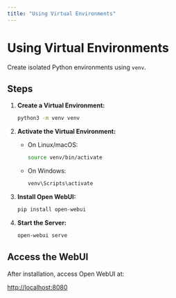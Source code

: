 ```yaml
---
title: "Using Virtual Environments"
---
```


# Using Virtual Environments

Create isolated Python environments using `venv`.

## Steps

1. **Create a Virtual Environment:**

   ```bash
   python3 -m venv venv
   ```

2. **Activate the Virtual Environment:**

   - On Linux/macOS:

     ```bash
     source venv/bin/activate
     ```

   - On Windows:

     ```bash
     venv\Scripts\activate
     ```

3. **Install Open WebUI:**

   ```bash
   pip install open-webui
   ```

4. **Start the Server:**

   ```bash
   open-webui serve
   ```

## Access the WebUI

After installation, access Open WebUI at:

[http://localhost:8080](http://localhost:8080)

